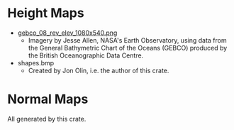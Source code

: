 Height Maps
===========

 - [gebco_08_rev_elev_1080x540.png](https://visibleearth.nasa.gov/images/73934/topography)
     - Imagery by Jesse Allen, NASA's Earth Observatory, using data from the General Bathymetric Chart of the Oceans (GEBCO) produced by the British Oceanographic Data Centre.
 - shapes.bmp
     - Created by Jon Olin, i.e. the author of this crate.

Normal Maps
===========

All generated by this crate.
